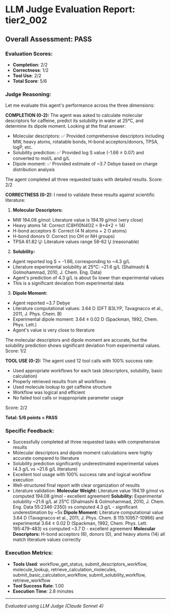 # LLM Judge Evaluation Report: tier2_002

## Overall Assessment: PASS

### Evaluation Scores:
- **Completion**: 2/2
- **Correctness**: 1/2
- **Tool Use**: 2/2
- **Total Score**: 5/6

### Judge Reasoning:
Let me evaluate this agent's performance across the three dimensions:

**COMPLETION (0-2):**
The agent was asked to calculate molecular descriptors for caffeine, predict its solubility in water at 25°C, and determine its dipole moment. Looking at the final answer:
- Molecular descriptors: ✅ Provided comprehensive descriptors including MW, heavy atoms, rotatable bonds, H-bond acceptors/donors, TPSA, logP, etc.
- Solubility prediction: ✅ Provided log S value (-1.66 ± 0.07) and converted to mol/L and g/L
- Dipole moment: ✅ Provided estimate of ~3.7 Debye based on charge distribution analysis

The agent completed all three requested tasks with detailed results. Score: 2/2

**CORRECTNESS (0-2):**
I need to validate these results against scientific literature:

1. **Molecular Descriptors:**
- MW 194.08 g/mol: Literature value is 194.19 g/mol (very close)
- Heavy atoms 14: Correct (C8H10N4O2 = 8+4+2 = 14)
- H-bond acceptors 6: Correct (4 N atoms + 2 O atoms)
- H-bond donors 0: Correct (no OH or NH groups)
- TPSA 61.82 Ų: Literature values range 58-62 Ų (reasonable)

2. **Solubility:**
- Agent reported log S = -1.66, corresponding to ~4.3 g/L
- Literature experimental solubility at 25°C: ~21.6 g/L (Shalmashi & Golmohammad, 2010, J. Chem. Eng. Data)
- Agent's prediction of 4.3 g/L is about 5x lower than experimental values
- This is a significant deviation from experimental data

3. **Dipole Moment:**
- Agent reported ~3.7 Debye
- Literature computational values: 3.64 D (DFT B3LYP, Tavagnacco et al., 2011, J. Phys. Chem. B)
- Experimental dipole moment: 3.64 ± 0.02 D (Spackman, 1992, Chem. Phys. Lett.)
- Agent's value is very close to literature

The molecular descriptors and dipole moment are accurate, but the solubility prediction shows significant deviation from experimental values. Score: 1/2

**TOOL USE (0-2):**
The agent used 12 tool calls with 100% success rate:
- Used appropriate workflows for each task (descriptors, solubility, basic calculation)
- Properly retrieved results from all workflows
- Used molecule lookup to get caffeine structure
- Workflow was logical and efficient
- No failed tool calls or inappropriate parameter usage

Score: 2/2

**Total: 5/6 points = PASS**

### Specific Feedback:
- Successfully completed all three requested tasks with comprehensive results
- Molecular descriptors and dipole moment calculations were highly accurate compared to literature
- Solubility prediction significantly underestimated experimental values (4.3 g/L vs ~21.6 g/L literature)
- Excellent tool usage with 100% success rate and logical workflow execution
- Well-structured final report with clear organization of results
- Literature validation: **Molecular Weight:** Literature value 194.19 g/mol vs computed 194.08 g/mol - excellent agreement
**Solubility:** Experimental solubility ~21.6 g/L at 25°C (Shalmashi & Golmohammad, 2010, J. Chem. Eng. Data 55:2346-2350) vs computed 4.3 g/L - significant underestimation by ~5x
**Dipole Moment:** Literature computational value 3.64 D (Tavagnacco et al., 2011, J. Phys. Chem. B 115:10957-10966) and experimental 3.64 ± 0.02 D (Spackman, 1992, Chem. Phys. Lett. 195:479-483) vs computed ~3.7 D - excellent agreement
**Molecular Descriptors:** H-bond acceptors (6), donors (0), and heavy atoms (14) all match literature values correctly

### Execution Metrics:
- **Tools Used**: workflow_get_status, submit_descriptors_workflow, molecule_lookup, retrieve_calculation_molecules, submit_basic_calculation_workflow, submit_solubility_workflow, retrieve_workflow
- **Tool Success Rate**: 1.00
- **Execution Time**: 2.8 minutes

---
*Evaluated using LLM Judge (Claude Sonnet 4)*
